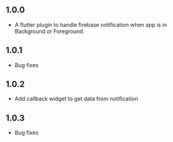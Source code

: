 ## 1.0.0

* A flutter plugin to handle firebase notification when app is in Background or Foreground.

## 1.0.1

* Bug fixes

## 1.0.2

* Add callback widget to get data from notification

## 1.0.3

* Bug fixes